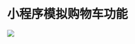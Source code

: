 # 小程序模拟购物车功能
![](https://upload-images.jianshu.io/upload_images/5640239-9c2b8c981b2bb422.png?imageMogr2/auto-orient/strip%7CimageView2/2/w/1240)

